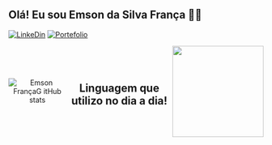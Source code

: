 ## Olá! Eu sou Emson da Silva França 🖖🏼

[![LinkeDin](https://img.shields.io/badge/LinkedIn-0077B5?style=for-the-badge&logo=linkedin&logoColor=white)](https://www.linkedin.com/in/emson-silva/)
[![Portefolio](https://img.shields.io/website-up-down-green-red/http/monip.org.svg)](https://portfolio-emson-silva-q6xuuyn26-ultraemson.vercel.app)




<div style="display: flex; gap: 2px; align-items: center;" align="center" >

  ![Emson FrançaG itHub stats](https://github-readme-stats.vercel.app/api?username=ultraemson&show_icons=true&theme=dracula)
## Linguagem que utilizo no dia a dia!

  <a href="https://github.com/ultraemson">
    <img align="center" height="180em" src="https://github-readme-stats.vercel.app/api/top-langs/?username=ultraemson&layout=compact&langs_count=7&bg_color=0E091B&title_color=7CFC00&text_color=ffffff&icon_color=ff2cdf&border_radius=7&border_color=7CFC00&count_private=true"/>
  </a>
</div>
